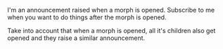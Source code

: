 I'm an announcement raised when a morph is opened.  Subscribe to me when you want to do things after the morph is opened.

Take into account that when a morph is opened, all it's children also get opened and they raise a similar announcement.